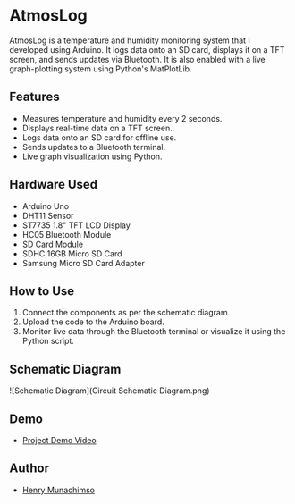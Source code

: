# AtmosLog

AtmosLog is a temperature and humidity monitoring system that I developed using Arduino. It logs data onto an SD card, displays it on a TFT screen, and sends updates via Bluetooth. It is also enabled with a live graph-plotting system using Python's MatPlotLib.

## Features
- Measures temperature and humidity every 2 seconds.
- Displays real-time data on a TFT screen.
- Logs data onto an SD card for offline use.
- Sends updates to a Bluetooth terminal.
- Live graph visualization using Python.

## Hardware Used
- Arduino Uno
- DHT11 Sensor
- ST7735 1.8" TFT LCD Display
- HC05 Bluetooth Module
- SD Card Module
- SDHC 16GB Micro SD Card
- Samsung Micro SD Card Adapter

## How to Use
1. Connect the components as per the schematic diagram.
2. Upload the code to the Arduino board.
3. Monitor live data through the Bluetooth terminal or visualize it using the Python script.

## Schematic Diagram
![Schematic Diagram](Circuit Schematic Diagram.png)

## Demo
- [Project Demo Video](https://youtu.be/ADbAQRFhFjg?list=TLGG9dOkwP3eu8cwMjAxMjAyNQ)

## Author
- [Henry Munachimso](https://github.com/draycole)
